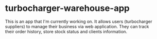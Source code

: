 # turbocharger-warehouse-app
This is an app that I'm currently working on.
It allows users (turbocharger suppliers) to manage their business via web application. They can track their order history, store stock status and  clients information. 
